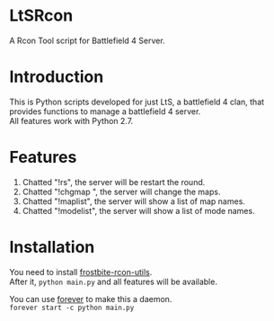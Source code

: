 # LtSRcon
A Rcon Tool script for Battlefield 4 Server.

# Introduction
This is Python scripts developed for just LtS, a battlefield 4 clan, that provides functions to manage a battlefield 4 server.  
All features work with Python 2.7.  

# Features
1. Chatted "!rs", the server will be restart the round.
2. Chatted "!chgmap <map> <mode>", the server will change the maps.
3. Chatted "!maplist", the server will show a list of map names.
4. Chatted "!modelist", the server will show a list of mode names.

# Installation
You need to install [frostbite-rcon-utils](https://github.com/EdvinErikson/frostbite-rcon-utils).  
After it, `python main.py` and all features will be available.  

You can use [forever](https://github.com/foreverjs/forever) to make this a daemon.  
`forever start -c python main.py`
